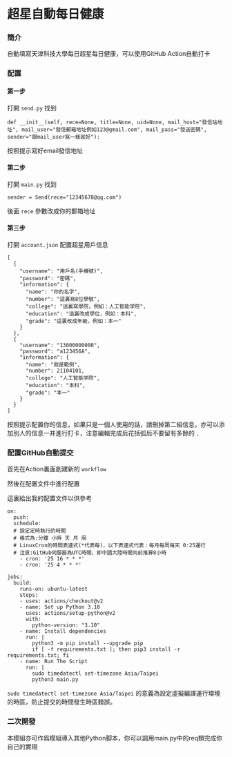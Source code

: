 # 超星自動每日健康

### 簡介

自動填寫天津科技大學每日超星每日健康，可以使用GitHub Action自動打卡

### 配置

#### 第一步

打開 `send.py` 找到

```
def __init__(self, rece=None, title=None, uid=None, mail_host="發信站地址", mail_user="發信郵箱地址例如123@gmail.com", mail_pass="發送密碼", sender="跟mail_user寫一樣就好"):
```

按照提示寫好email發信地址

#### 第二步

打開 `main.py` 找到

```
sender = Send(rece="12345678@qq.com")
```

後面 `rece` 參數改成你的郵箱地址

#### 第三步

打開 `account.json` 配置超星用戶信息

```
[
  {
    "username": "用戶名(手機號)",
    "password": "密碼",
    "information": {
      "name": "你的名字",
      "number": "這裏寫8位學號",
      "college": "這裏寫學院，例如：人工智能学院",
      "education": "這裏改成學位，例如：本科",
      "grade": "這裏改成年級，例如：本一"
    }
  },
  {
    "username": "13000000000",
    "password": "a123456A",
    "information": {
      "name": "我是範例",
      "number": 21104101,
      "college": "人工智能学院",
      "education": "本科",
      "grade": "本一"
    }
  }
]
```

按照提示配置你的信息，如果只是一個人使用的話，請刪掉第二組信息，亦可以添加別人的信息一并進行打卡，注意編輯完成后花括弧后不要留有多餘的 `,` 

### 配置GitHub自動提交

首先在Action裏面創建新的 `workflow` 

然後在配置文件中進行配置

這裏給出我的配置文件以供參考

```
on:
  push:
  schedule:
  # 設定定時執行的時間
  # 格式為:分鐘 小時 天 月 周
  # LinuxCron的時間表達式(*代表每)，以下表達式代表：每月每周每天 0:25運行
  # 注意:GitHub伺服器為UTC時間，即中國大陸時間向前推算8小時
    - cron: '25 16 * * *'
    - cron: '25 4 * * *'

jobs:
  build:
    runs-on: ubuntu-latest
    steps:
    - uses: actions/checkout@v2
    - name: Set up Python 3.10
      uses: actions/setup-python@v2
      with:
        python-version: "3.10"
    - name: Install dependencies
      run: |
        python3 -m pip install --upgrade pip
        if [ -f requirements.txt ]; then pip3 install -r requirements.txt; fi
    - name: Run The Script
      run: |
        sudo timedatectl set-timezone Asia/Taipei
        python3 main.py
```

`sudo timedatectl set-timezone Asia/Taipei` 的意義為設定虛擬編譯運行環境的時區，防止提交的時間發生時區錯誤。

### 二次開發

本模組亦可作爲模組導入其他Python脚本，你可以調用main.py中的req類完成你自己的實現